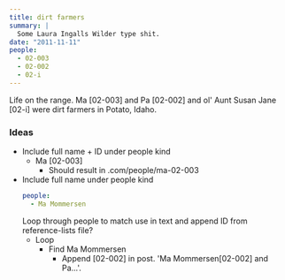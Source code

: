 ```yaml
---
title: dirt farmers
summary: |
  Some Laura Ingalls Wilder type shit.
date: "2011-11-11"
people:
  - 02-003
  - 02-002
  - 02-i
---
```


Life on the range. Ma [02-003] and Pa [02-002] and ol' Aunt Susan Jane [02-i] were dirt farmers in Potato, Idaho.

### Ideas

- Include full name + ID under people kind
  - Ma [02-003]
    - Should result in .com/people/ma-02-003
- Include full name under people kind
  ```yaml
  people:
    - Ma Mommersen
  ```
  Loop through people to match use in text and append ID from reference-lists file?
  - Loop
    - Find Ma Mommersen
      - Append [02-002] in post. 'Ma Mommersen[02-002] and Pa...'.
